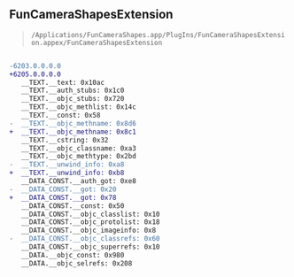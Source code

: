 ## FunCameraShapesExtension

> `/Applications/FunCameraShapes.app/PlugIns/FunCameraShapesExtension.appex/FunCameraShapesExtension`

```diff

-6203.0.0.0.0
+6205.0.0.0.0
   __TEXT.__text: 0x10ac
   __TEXT.__auth_stubs: 0x1c0
   __TEXT.__objc_stubs: 0x720
   __TEXT.__objc_methlist: 0x14c
   __TEXT.__const: 0x58
-  __TEXT.__objc_methname: 0x8d6
+  __TEXT.__objc_methname: 0x8c1
   __TEXT.__cstring: 0x32
   __TEXT.__objc_classname: 0xa3
   __TEXT.__objc_methtype: 0x2bd
-  __TEXT.__unwind_info: 0xa8
+  __TEXT.__unwind_info: 0xb8
   __DATA_CONST.__auth_got: 0xe8
-  __DATA_CONST.__got: 0x20
+  __DATA_CONST.__got: 0x78
   __DATA_CONST.__const: 0x50
   __DATA_CONST.__objc_classlist: 0x10
   __DATA_CONST.__objc_protolist: 0x18
   __DATA_CONST.__objc_imageinfo: 0x8
-  __DATA_CONST.__objc_classrefs: 0x60
   __DATA_CONST.__objc_superrefs: 0x10
   __DATA.__objc_const: 0x980
   __DATA.__objc_selrefs: 0x208

```

